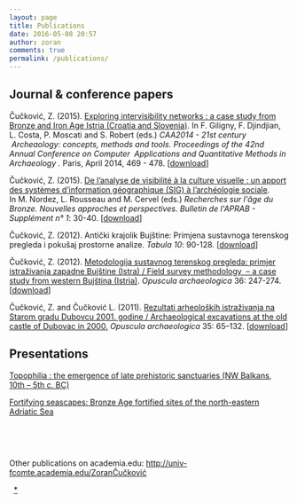 ```yaml
---
layout: page
title: Publications
date: 2016-05-08 20:57
author: zoran
comments: true
permalink: /publications/
---
```

<h2>Journal &amp; conference papers</h2> 
Čučković, Z. (2015). <span style="text-decoration: underline;">Exploring intervisibility networks : a case study from Bronze and Iron Age Istria (Croatia and Slovenia)</span>. In <span class="a">F. Giligny, F. Djindjian, L. Costa, P. Moscati </span><span class="a">and S. Robert (eds.) <em>CAA2014 - </em></span><em><span class="a">21st century </span><span class="a"> Archeao<span class="l">l<span class="l6">ogy: </span></span></span><span class="a">concepts, methods and tools.</span> Proceedings of the 42nd Annual Conference on Computer  Applications and Quantitative Methods in Archaeology . </em>Paris, April 2014, 469 - 478. <span class="a">[<a href="/documents/Cuckovic-Exploring_intervisibility_networks.pdf">download</a>]</span>

Čučković, Z. (2015). <span style="text-decoration: underline;">De l’analyse de visibilité à la culture visuelle : un apport des systèmes d’information géographique (SIG) à l’archéologie sociale</span>. In M. Nordez, L. Rousseau and M. Cervel (eds.) <em>Recherches sur l'âge du Bronze. Nouvelles approches et perspectives.</em> <em><span class="a">Bulletin de l'APRAB</span> - </em><span class="a"><em>Supplément n° 1</em>: 30-40. [<a href="/documents/Cuckovic-De_l_analyse_de_visibilite_a_la_culture_visuelle.pdf">download</a>]</span>

Čučković, Z. (2012). Antički krajolik Bujštine: Primjena sustavnoga terenskog pregleda i pokušaj prostorne analize. <em>Tabula 10</em>: 90-128. [<a href="/documents/Cuckovic-Anticki-krajolik-Bujstine.pdf">download</a>]

Čučković, Z. (2012). <span style="text-decoration: underline;">Metodologija sustavnog terenskog pregleda: primjer istraživanja zapadne Bujštine (Istra) / Field survey methodology  – a case study from western Bujština (Istria)</span>. <em>Opuscula archaeologica</em> 36: 247-274. [<a href="http://hrcak.srce.hr/file/139163">download</a>]

Čučković, Z. and Čučković L. (2011). <span style="text-decoration: underline;">Rezultati arheoloških istraživanja na Starom gradu Dubovcu 2001. godine / Archaeological excavations at the old castle of Dubovac in 2000.</span> <em>Opuscula archaeologica</em> 35: <span class="a">65</span><span class="a">–</span><span class="a">132. [<a href="http://hrcak.srce.hr/file/112051">download</a>]
</span>
<h2>Presentations</h2>
<a class="text-gray-darker" href="/bibracte-topophilia/">Topophilia : the emergence of late prehistoric sanctuaries (NW Balkans, 10th – 5th c. BC)</a>

<a href="/kiel-seascapes/">Fortifying seascapes: Bronze Age fortified sites of the north-eastern Adriatic Sea</a>

&nbsp;

&nbsp;

Other publications on academia.edu: <a href="http://univ-fcomte.academia.edu/Zoran%C4%8Cu%C4%8Dkovi%C4%87" target="_blank">http://univ-fcomte.academia.edu/ZoranČučković</a>

&nbsp;
[*](/documents/)
